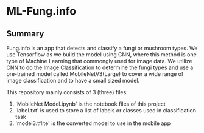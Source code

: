 # ML-Fung.info

## Summary

Fung.info is an app that detects and classify a fungi or mushroom types. We use Tensorflow as we build the model using CNN, where this method is one type of Machine Learning that commongly used for image data. We utilize CNN to do the Image Classification to determine the fungi types and use a pre-trained model called MobileNetV3(Large) to cover a wide range of image classification and to have a small sized model. 

This repository mainly consists of 3 (three) files:
1. 'MobileNet Model.ipynb' is the notebook files of this project
2. 'label.txt' is used to store a list of labels or classes used in classification task
3. 'model3.tflite' is the converted model to use in the mobile app
